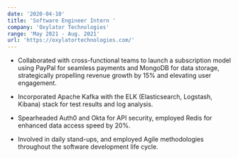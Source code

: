 ```yaml
---
date: '2020-04-10'
title: 'Software Engineer Intern '
company: 'Oxylator Technologies'
range: 'May 2021 - Aug. 2021'
url: 'https://oxylatortechnologies.com/'
---
```


-  Collaborated with cross-functional teams to launch a subscription model using PayPal for seamless payments and
MongoDB for data storage, strategically propelling revenue growth by 15% and elevating user engagement.

- Incorporated Apache Kafka with the ELK (Elasticsearch, Logstash, Kibana) stack for test results and log analysis.
- Spearheaded Auth0 and Okta for API security, employed Redis for enhanced data access speed by 20%.
- Involved in daily stand-ups, and employed Agile methodologies throughout the software development life cycle.